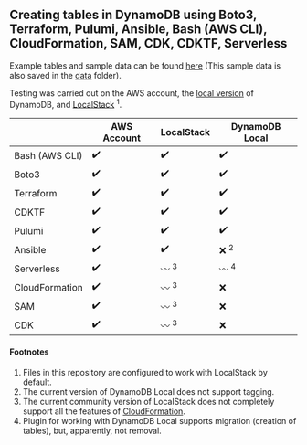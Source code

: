 ## Creating tables in DynamoDB using Boto3, Terraform, Pulumi, Ansible, Bash (AWS CLI), CloudFormation, SAM, CDK, CDKTF, Serverless

Example tables and sample data can be found [here](https://docs.aws.amazon.com/amazondynamodb/latest/developerguide/SampleData.html) (This sample data is also saved in the [data](/data/) folder).

Testing was carried out on the AWS account, the [local version](https://docs.aws.amazon.com/amazondynamodb/latest/developerguide/DynamoDBLocal.DownloadingAndRunning.html) of DynamoDB, and [LocalStack](https://localstack.cloud/) <sup>1</sup>.



|                | AWS Account        | LocalStack         | DynamoDB Local     |
| -------------- | ------------------ | ------------------ | ------------------ |
| Bash (AWS CLI) | :heavy_check_mark: | :heavy_check_mark: | :heavy_check_mark: |
| Boto3          | :heavy_check_mark: | :heavy_check_mark: | :heavy_check_mark: |
| Terraform      | :heavy_check_mark: | :heavy_check_mark: | :heavy_check_mark: |
| CDKTF          | :heavy_check_mark: | :heavy_check_mark: | :heavy_check_mark: |
| Pulumi         | :heavy_check_mark: | :heavy_check_mark: | :heavy_check_mark: |
| Ansible        | :heavy_check_mark: | :heavy_check_mark: | :x: <sup>2</sup>   |
| Serverless     | :heavy_check_mark: | :wavy_dash: <sup>3</sup> | :wavy_dash: <sup>4</sup> |
| CloudFormation | :heavy_check_mark: | :wavy_dash: <sup>3</sup> | :x:          |
| SAM            | :heavy_check_mark: | :wavy_dash: <sup>3</sup> | :x:          |
| CDK            | :heavy_check_mark: | :wavy_dash: <sup>3</sup> | :x:          |



#### Footnotes

1. Files in this repository are configured to work with LocalStack by default.
2. The current version of DynamoDB Local does not support tagging.
3. The current community version of LocalStack does not completely support all the features of [CloudFormation](https://docs.localstack.cloud/user-guide/aws/cloudformation/).
4. Plugin for working with DynamoDB Local supports migration (creation of tables), but, apparently, not removal.

